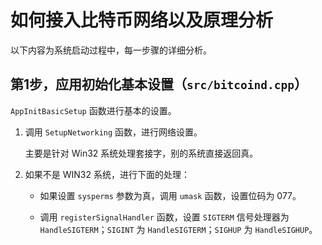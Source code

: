 #   如何接入比特币网络以及原理分析

以下内容为系统启动过程中，每一步骤的详细分析。


## 第1步，应用初始化基本设置（`src/bitcoind.cpp`）

`AppInitBasicSetup` 函数进行基本的设置。

1.  调用 `SetupNetworking` 函数，进行网络设置。

    主要是针对 Win32 系统处理套接字，别的系统直接返回真。

2.  如果不是 WIN32 系统，进行下面的处理：

    -   如果设置 `sysperms` 参数为真，调用 `umask` 函数，设置位码为 077。

    -   调用 `registerSignalHandler` 函数，设置 `SIGTERM` 信号处理器为 `HandleSIGTERM`；`SIGINT` 为 `HandleSIGTERM`；`SIGHUP` 为 `HandleSIGHUP`。
